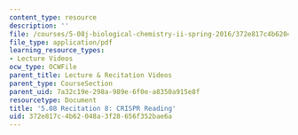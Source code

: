 ```yaml
---
content_type: resource
description: ''
file: /courses/5-08j-biological-chemistry-ii-spring-2016/372e817c4b62048a3f28656f352bae6a_MIT5_08jS16r8.pdf
file_type: application/pdf
learning_resource_types:
- Lecture Videos
ocw_type: OCWFile
parent_title: Lecture & Recitation Videos
parent_type: CourseSection
parent_uid: 7a32c19e-298a-989e-6f0e-a8350a915e8f
resourcetype: Document
title: '5.08 Recitation 8: CRISPR Reading'
uid: 372e817c-4b62-048a-3f28-656f352bae6a
---
```

